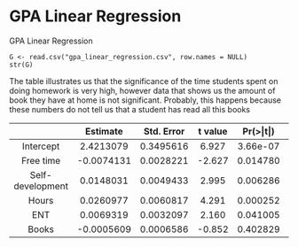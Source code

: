 # GPA Linear Regression
GPA Linear Regression

```
G <- read.csv("gpa_linear_regression.csv", row.names = NULL)
str(G)
```

The table illustrates us that the significance of the time students spent on doing homework is very high, however data that shows us the amount of book they have at home is not significant. Probably, this happens because these numbers do not tell us that a student has read all this books
 

|                         |      Estimate     |     Std. Error    |      t value     |     Pr(>\|t\|)    |            |
|:-----------------------:|:-----------------:|:-----------------:|:----------------:|:-----------------:|:----------:|
|         Intercept       |      2.4213079    |      0.3495616    |       6.927      |      3.66e-07     |     ***    |
|         Free time       |     -0.0074131    |      0.0028221    |     -2.627       |      0.014780     |      *     |
|     Self-development    |      0.0148031    |      0.0049433    |       2.995      |      0.006286     |      **    |
|           Hours         |      0.0260977    |      0.0060817    |       4.291      |      0.000252     |     ***    |
|            ENT          |      0.0069319    |      0.0032097    |       2.160      |      0.041005     |      *     |
|           Books         |     -0.0005609    |      0.0006586    |     -0.852       |      0.402829     |            |
